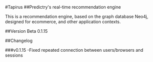 #Tapirus 
##Predictry's real-time recommendation engine

This is a recommendation engine, based on the graph database Neo4j, designed for ecommerce, and other application contexts.

##Version
Beta 0.1.15

##Changelog

###v0.1.15
-Fixed repeated connection between users/browsers and sessions